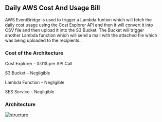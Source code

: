 ## Daily AWS Cost And Usage Bill


AWS EventBridge is used to trigger a Lambda funtion which will fetch the daily cost usage using the Cost
Explorer API and then it will convert it into CSV file and then upload it into the S3 Bucket. The Bucket will
trigger another Lambda function which will send a mail with the attached file which was being uploaded to
the recipients..

### Cost of the Architecture

Cost Explorer - 0.01$ per API Call

S3 Bucket – Negligible

Lambda Function – Negligible

SES Service – Negligible


### Architecture





![structure](https://user-images.githubusercontent.com/55629302/198555151-a6365b64-97b3-47ab-9692-48bd42fecfde.jpg)



